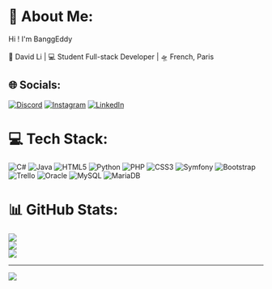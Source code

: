 # 💫 About Me:
Hi ! I'm BanggEddy<br><br> 🙎 David Li | 💻 Student Full-stack Developer | 🛸 French, Paris 


## 🌐 Socials:
[![Discord](https://img.shields.io/badge/Discord-%237289DA.svg?logo=discord&logoColor=white)](htttps://discord.gg/BangEddy#6574) [![Instagram](https://img.shields.io/badge/Instagram-%23E4405F.svg?logo=Instagram&logoColor=white)](https://instagram.com/cookie02_10) [![LinkedIn](https://img.shields.io/badge/LinkedIn-%230077B5.svg?logo=linkedin&logoColor=white)](https://linkedin.com/in/david-li-2273b5235) 

# 💻 Tech Stack:
![C#](https://img.shields.io/badge/c%23-%23239120.svg?style=for-the-badge&logo=c-sharp&logoColor=white) ![Java](https://img.shields.io/badge/java-%23ED8B00.svg?style=for-the-badge&logo=java&logoColor=white) ![HTML5](https://img.shields.io/badge/html5-%23E34F26.svg?style=for-the-badge&logo=html5&logoColor=white) ![Python](https://img.shields.io/badge/python-3670A0?style=for-the-badge&logo=python&logoColor=ffdd54) ![PHP](https://img.shields.io/badge/php-%23777BB4.svg?style=for-the-badge&logo=php&logoColor=white) ![CSS3](https://img.shields.io/badge/css3-%231572B6.svg?style=for-the-badge&logo=css3&logoColor=white) ![Symfony](https://img.shields.io/badge/symfony-%23000000.svg?style=for-the-badge&logo=symfony&logoColor=white) ![Bootstrap](https://img.shields.io/badge/bootstrap-%23563D7C.svg?style=for-the-badge&logo=bootstrap&logoColor=white) ![Trello](https://img.shields.io/badge/Trello-%23026AA7.svg?style=for-the-badge&logo=Trello&logoColor=white) ![Oracle](https://img.shields.io/badge/Oracle-F80000?style=for-the-badge&logo=oracle&logoColor=white) ![MySQL](https://img.shields.io/badge/mysql-%2300f.svg?style=for-the-badge&logo=mysql&logoColor=white) ![MariaDB](https://img.shields.io/badge/MariaDB-003545?style=for-the-badge&logo=mariadb&logoColor=white)
# 📊 GitHub Stats:
![](https://github-readme-stats.vercel.app/api?username=BanggEddy&theme=dark&hide_border=false&include_all_commits=false&count_private=false)<br/>
![](https://github-readme-streak-stats.herokuapp.com/?user=BanggEddy&theme=dark&hide_border=false)<br/>
![](https://github-readme-stats.vercel.app/api/top-langs/?username=BanggEddy&theme=dark&hide_border=false&include_all_commits=false&count_private=false&layout=compact)

---
[![](https://visitcount.itsvg.in/api?id=BanggEddy&icon=0&color=0)](https://visitcount.itsvg.in)

<!-- Proudly created with GPRM ( https://gprm.itsvg.in ) -->
